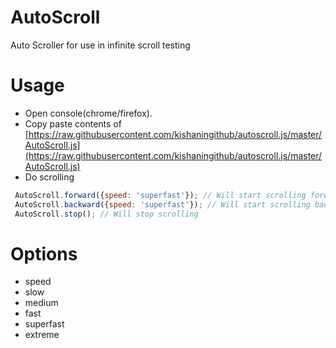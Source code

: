 # AutoScroll
Auto Scroller for use in infinite scroll testing 

# Usage
- Open console(chrome/firefox).
- Copy paste contents of [https://raw.githubusercontent.com/kishaningithub/autoscroll.js/master/AutoScroll.js](https://raw.githubusercontent.com/kishaningithub/autoscroll.js/master/AutoScroll.js)
- Do scrolling
```javascript
 AutoScroll.forward({speed: 'superfast'}); // Will start scrolling forward
 AutoScroll.backward({speed: 'superfast'}); // Will start scrolling backward
 AutoScroll.stop(); // Will stop scrolling
```

# Options

- speed
 - slow
 - medium
 - fast
 - superfast
 - extreme
